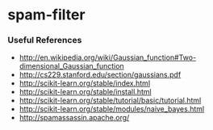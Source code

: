 spam-filter
===========


### Useful References

 - http://en.wikipedia.org/wiki/Gaussian_function#Two-dimensional_Gaussian_function
 - http://cs229.stanford.edu/section/gaussians.pdf
 - http://scikit-learn.org/stable/index.html
  - http://scikit-learn.org/stable/install.html 
  - http://scikit-learn.org/stable/tutorial/basic/tutorial.html
  - http://scikit-learn.org/stable/modules/naive_bayes.html
 - http://spamassassin.apache.org/

